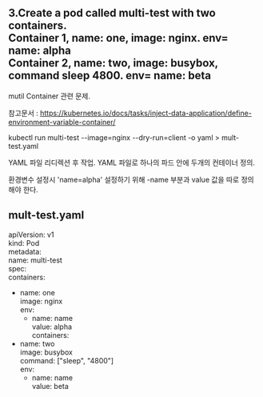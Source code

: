 3.Create a pod called multi-test with two containers.     
Container 1, name: one, image: nginx. env= name: alpha   
Container 2, name: two, image: busybox, command sleep 4800. env= name: beta 
----------------------------    
mutil Container 관련 문제.    

참고문서 : https://kubernetes.io/docs/tasks/inject-data-application/define-environment-variable-container/    

kubectl run multi-test --image=nginx --dry-run=client -o yaml > mult-test.yaml   

YAML 파일 리디렉션 후 작업. YAML 파일로 하나의 파드 안에 두개의 컨테이너 정의.   

환경변수 설정시  'name=alpha' 설정하기 위해 -name 부분과 value 값을 따로 정의해야 한다.   

mult-test.yaml   
---
apiVersion: v1   
kind: Pod   
metadata:   
  name: multi-test   
spec:   
  containers:   
  - name: one   
    image: nginx   
    env:   
    - name: name   
      value: alpha   
  containers:   
  - name: two    
    image: busybox   
    command: ["sleep", "4800"]   
    env:   
    -  name: name   
       value: beta   
